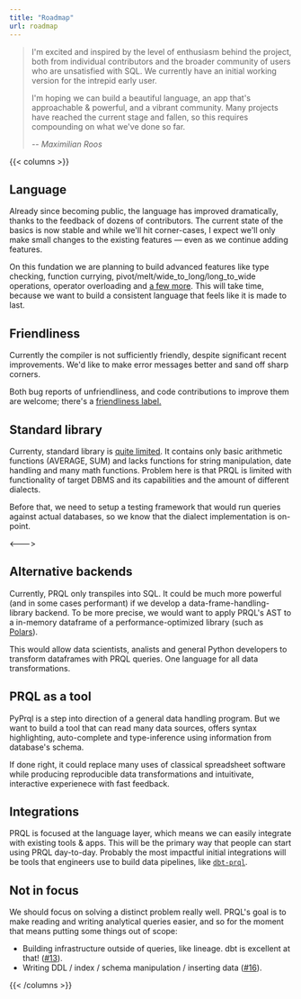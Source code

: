 ```yaml
---
title: "Roadmap"
url: roadmap
---
```


> I'm excited and inspired by the level of enthusiasm behind the project, both
> from individual contributors and the broader community of users who are
> unsatisfied with SQL. We currently have an initial working version for the
> intrepid early user.
>
> I'm hoping we can build a beautiful language, an app that's approachable &
> powerful, and a vibrant community. Many projects have reached the current stage
> and fallen, so this requires compounding on what we've done so far.
>
> -- <cite>Maximilian Roos</cite> 

{{< columns >}}

## Language

Already since becoming public, the language has improved dramatically, thanks to
the feedback of dozens of contributors. The current state of the basics is now
stable and while we'll hit corner-cases, I expect we'll only make small changes
to the existing features — even as we continue adding features.

On this fundation we are planning to build advanced features like type checking, 
function currying, pivot/melt/wide_to_long/long_to_wide operations, operator overloading and 
[a few more](https://github.com/prql/prql/issues?q=is%3Aissue+is%3Aopen+label%3Alanguage-design).
This will take time, because we want to build a consistent language that feels like it is
made to last.

## Friendliness

Currently the compiler is not sufficiently friendly, despite significant recent improvements. 
We'd like to make error messages better and sand off sharp corners.

Both bug reports of unfriendliness, and code contributions to improve them are welcome; there's a
[friendliness label.](https://github.com/prql/prql/issues?q=is%3Aissue+label%3Afriendlienss+is%3Aopen)

## Standard library

Currenty, standard library is [quite limited](https://github.com/prql/prql/blob/main/prql-compiler/src/sql/stdlib.prql).
It contains only basic arithmetic functions (AVERAGE, SUM) and lacks functions for string manipulation,
date handling and many math functions.
Problem here is that PRQL is limited with functionality of target DBMS and its capabilities and the amount
of different dialects. 

Before that, we need to setup a testing framework that would run queries against actual databases,
so we know that the dialect implementation is on-point.

<--->

## Alternative backends

Currently, PRQL only transpiles into SQL. It could be much more powerful (and in some cases performant) 
if we develop a data-frame-handling-library backend. To be more precise, we would want to apply PRQL's
AST to a in-memory dataframe of a performance-optimized library (such as [Polars](https://www.pola.rs/)).

This would allow data scientists, analists and general Python developers to transform dataframes with 
PRQL queries. One language for all data transformations.


## PRQL as a tool

PyPrql is a step into direction of a general data handling program. But we want to build a tool that
can read many data sources, offers syntax highlighting, auto-complete and type-inference using
information from database's schema.

If done right, it could replace many uses of classical spreadsheet software while producing reproducible
data transformations and intuitivate, interactive experienece with fast feedback.

## Integrations

PRQL is focused at the language layer, which means we can easily integrate with
existing tools & apps. This will be the primary way that people can start using
PRQL day-to-day. Probably the most impactful initial integrations will be tools that
engineers use to build data pipelines, like
[`dbt-prql`](https://github.com/prql/prql/issues/375).


## Not in focus

We should focus on solving a distinct problem really well. PRQL's goal is to
make reading and writing analytical queries easier, and so for the moment that
means putting some things out of scope:

- Building infrastructure outside of queries, like lineage. dbt is excellent at
  that! ([#13](https://github.com/prql/prql/issues/13)).
- Writing DDL / index / schema manipulation / inserting data
  ([#16](https://github.com/prql/prql/issues/16)).

{{< /columns >}}
